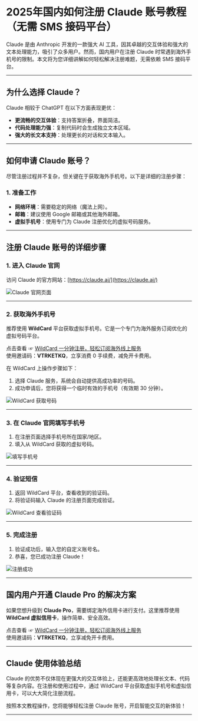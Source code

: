 # 2025年国内如何注册 Claude 账号教程（无需 SMS 接码平台）

Claude 是由 Anthropic 开发的一款强大 AI 工具，因其卓越的交互体验和强大的文本处理能力，吸引了众多用户。然而，国内用户在注册 Claude 时常遇到海外手机号的限制。本文将为您详细讲解如何轻松解决注册难题，无需依赖 SMS 接码平台。

---

## 为什么选择 Claude？

Claude 相较于 ChatGPT 在以下方面表现更优：

- **更流畅的交互体验**：支持答案折叠，界面简洁。
- **代码处理能力强**：复制代码时会生成独立文本区域。
- **强大的长文本支持**：处理更长的对话和文本输入。

---

## 如何申请 Claude 账号？

尽管注册过程并不复杂，但关键在于获取海外手机号。以下是详细的注册步骤：

### 1. 准备工作
- **网络环境**：需要稳定的网络（魔法上网）。
- **邮箱**：建议使用 Google 邮箱或其他海外邮箱。
- **虚拟手机号**：使用专门为 Claude 注册优化的虚拟号码服务。

---

## 注册 Claude 账号的详细步骤

### 1. 进入 Claude 官网
访问 Claude 的官方网站：[https://claude.ai/](https://claude.ai/)

![Claude 官网页面](https://picx.zhimg.com/80/v2-7220e9c3594ca11b16b69b0431c28d1a_1440w.png)

---

### 2. 获取海外手机号
推荐使用 **WildCard** 平台获取虚拟手机号。它是一个专门为海外服务订阅优化的虚拟号码平台。

点击查看 ☞ [WildCard  一分钟注册，轻松订阅海外线上服务](https://yeka.ai/i/VTRKETKQ)  
使用邀请码：**VTRKETKQ**，立享消费 0 手续费，减免开卡费用。

在 WildCard 上操作步骤如下：
1. 选择 Claude 服务，系统会自动提供高成功率的号码。
2. 成功申请后，您将获得一个临时有效的手机号（有效期 30 分钟）。

![WildCard 获取号码](https://picx.zhimg.com/80/v2-c2e46fe39de6e2b17d9cb5a562c5cbf1_1440w.png)

---

### 3. 在 Claude 官网填写手机号
1. 在注册页面选择手机号所在国家/地区。
2. 填入从 WildCard 获取的虚拟号码。

![填写手机号](https://picx.zhimg.com/80/v2-89d1396eb95973ec6e1607b5fd18d33c_1440w.png)

---

### 4. 验证短信
1. 返回 WildCard 平台，查看收到的验证码。
2. 将验证码输入 Claude 的注册页面完成验证。

![WildCard 查看验证码](https://picx.zhimg.com/80/v2-247b8d7a04a2ada515f834bb9ad87caa_1440w.png)

---

### 5. 完成注册
1. 验证成功后，输入您的自定义账号名。
2. 恭喜，您已成功注册 Claude！

![注册成功](https://picx.zhimg.com/80/v2-b40cc26f0c103d36020034440b770759_1440w.png)

---

## 国内用户开通 Claude Pro 的解决方案

如果您想升级到 **Claude Pro**，需要绑定海外信用卡进行支付。这里推荐使用 **WildCard 虚拟信用卡**，操作简单、安全高效。

点击查看 ☞ [WildCard  一分钟注册，轻松订阅海外线上服务](https://yeka.ai/i/VTRKETKQ)  
使用邀请码：**VTRKETKQ**，立享减免开卡费用。

---

## Claude 使用体验总结

Claude 的优势不仅体现在更强大的交互体验上，还能更高效地处理长文本、代码等复杂内容。在注册和使用过程中，通过 WildCard 平台获取虚拟手机号和虚拟信用卡，可以大大简化注册流程。

按照本文教程操作，您将能够轻松注册 Claude 账号，开启智能交互的新体验！

---
